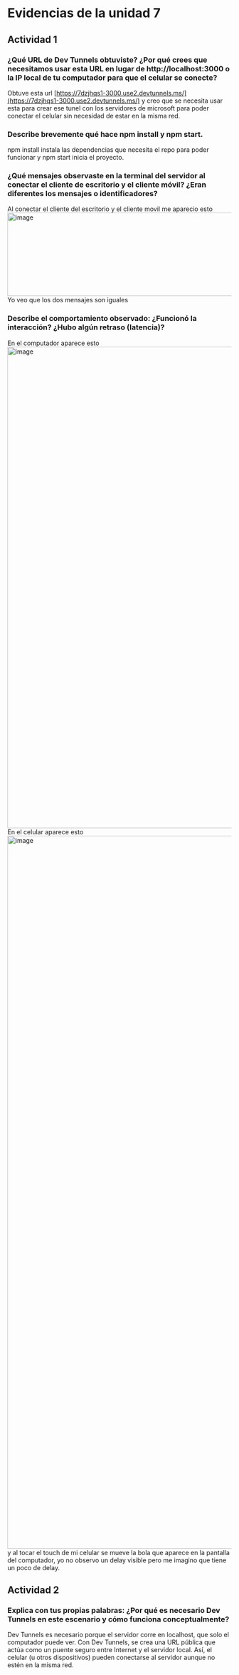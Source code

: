 
# Evidencias de la unidad 7

## Actividad 1 
### ¿Qué URL de Dev Tunnels obtuviste? ¿Por qué crees que necesitamos usar esta URL en lugar de http://localhost:3000 o la IP local de tu computador para que el celular se conecte?

Obtuve esta url [https://7dzjhqs1-3000.use2.devtunnels.ms/](https://7dzjhqs1-3000.use2.devtunnels.ms/) y creo que se necesita usar esta para crear ese tunel con los servidores de microsoft para poder conectar el celular sin necesidad de estar en la misma red.

### Describe brevemente qué hace npm install y npm start.
npm install instala las dependencias que necesita el repo para poder funcionar y npm start inicia el proyecto.

### ¿Qué mensajes observaste en la terminal del servidor al conectar el cliente de escritorio y el cliente móvil? ¿Eran diferentes los mensajes o identificadores?

Al conectar el cliente del escritorio y el cliente movil me aparecio esto 
<img width="573" height="187" alt="image" src="https://github.com/user-attachments/assets/2b470e79-9ea1-4f49-b609-1e341859f357" />
Yo veo que los dos mensajes son iguales 

### Describe el comportamiento observado: ¿Funcionó la interacción? ¿Hubo algún retraso (latencia)?
En el computador aparece esto 
<img width="1920" height="1080" alt="image" src="https://github.com/user-attachments/assets/162a6b93-bd68-4b2a-b6ee-710602e1c01d" />
En el celular aparece esto 
<img width="739" height="1600" alt="image" src="https://github.com/user-attachments/assets/62e977a0-10f7-4721-a4a3-354ad0965224" />
y al tocar el touch de mi celular se mueve la bola que aparece en la pantalla del computador, yo no observo un delay visible pero me imagino que tiene un poco de delay. 

## Actividad 2 
### Explica con tus propias palabras: ¿Por qué es necesario Dev Tunnels en este escenario y cómo funciona conceptualmente?
Dev Tunnels es necesario porque el servidor corre en localhost, que solo el computador puede ver.
Con Dev Tunnels, se crea una URL pública que actúa como un puente seguro entre Internet y el servidor local.
Así, el celular (u otros dispositivos) pueden conectarse al servidor aunque no estén en la misma red.

